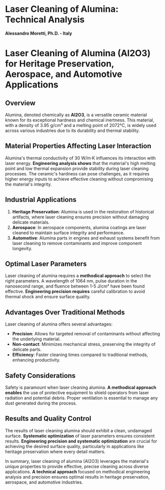 # Laser Cleaning of Alumina: Technical Analysis

**Alessandro Moretti, Ph.D. - Italy**

# Laser Cleaning of Alumina (Al2O3) for Heritage Preservation, Aerospace, and Automotive Applications

## Overview
Alumina, denoted chemically as **Al2O3**, is a versatile ceramic material known for its exceptional hardness and chemical inertness. This material, with a density of 3.95 g/cm³ and a melting point of 2072°C, is widely used across various industries due to its durability and thermal stability.

## Material Properties Affecting Laser Interaction
Alumina's thermal conductivity of 30 W/m·K influences its interaction with laser energy. **Engineering analysis shows** that the material's high melting point and low thermal expansion provide stability during laser cleaning processes. The ceramic's hardness can pose challenges, as it requires higher energy inputs to achieve effective cleaning without compromising the material's integrity.

## Industrial Applications
1. **Heritage Preservation**: Alumina is used in the restoration of historical artifacts, where laser cleaning ensures precision without damaging delicate materials.
2. **Aerospace**: In aerospace components, alumina coatings are laser cleaned to maintain surface integrity and performance.
3. **Automotive**: Alumina parts in engines and exhaust systems benefit from laser cleaning to remove contaminants and improve component longevity.

## Optimal Laser Parameters
Laser cleaning of alumina requires a **methodical approach** to select the right parameters. A wavelength of 1064 nm, pulse duration in the nanosecond range, and fluence between 1-5 J/cm² have been found effective. **Engineering precision requires** careful calibration to avoid thermal shock and ensure surface quality.

## Advantages Over Traditional Methods
Laser cleaning of alumina offers several advantages:
- **Precision**: Allows for targeted removal of contaminants without affecting the underlying material.
- **Non-contact**: Minimizes mechanical stress, preserving the integrity of delicate parts.
- **Efficiency**: Faster cleaning times compared to traditional methods, enhancing productivity.

## Safety Considerations
Safety is paramount when laser cleaning alumina. **A methodical approach enables** the use of protective equipment to shield operators from laser radiation and potential debris. Proper ventilation is essential to manage any dust generated during the process.

## Results and Quality Control
The results of laser cleaning alumina should exhibit a clean, undamaged surface. **Systematic optimization** of laser parameters ensures consistent results. **Engineering precision and systematic optimization** are crucial for achieving the desired surface quality, particularly in applications like heritage preservation where every detail matters.

In summary, laser cleaning of alumina (Al2O3) leverages the material's unique properties to provide effective, precise cleaning across diverse applications. **A technical approach** focused on methodical engineering analysis and precision ensures optimal results in heritage preservation, aerospace, and automotive industries.